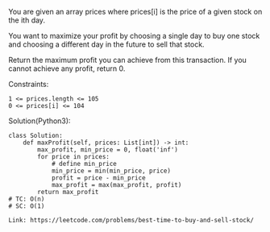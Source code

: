 You are given an array prices where prices[i] is the price of a given stock on the ith day.

You want to maximize your profit by choosing a single day to buy one stock and choosing a different day in the future to sell that stock.

Return the maximum profit you can achieve from this transaction. If you cannot achieve any profit, return 0.

Constraints:
```
1 <= prices.length <= 105
0 <= prices[i] <= 104
```

Solution(Python3):
```
class Solution:
    def maxProfit(self, prices: List[int]) -> int:
        max_profit, min_price = 0, float('inf')
        for price in prices:
            # define min_price
            min_price = min(min_price, price)
            profit = price - min_price
            max_profit = max(max_profit, profit)
        return max_profit
# TC: O(n)
# SC: O(1)
```
```
Link: https://leetcode.com/problems/best-time-to-buy-and-sell-stock/
```
